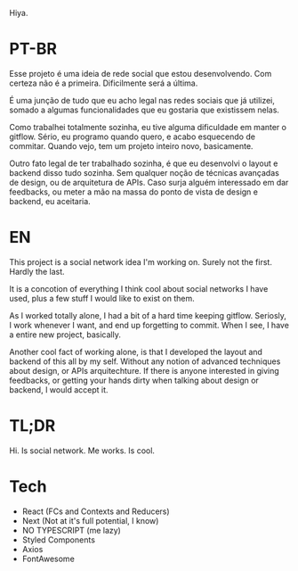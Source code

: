 Hiya.

# PT-BR

Esse projeto é uma ideia de rede social que estou desenvolvendo. Com certeza não é a primeira. Dificilmente será a última.

É uma junção de tudo que eu acho legal nas redes sociais que já utilizei, somado a algumas funcionalidades que eu gostaria que existissem nelas.

Como trabalhei totalmente sozinha, eu tive alguma dificuldade em manter o gitflow. Sério, eu programo quando quero, e acabo esquecendo de commitar. Quando vejo, tem um projeto inteiro novo, basicamente.

Outro fato legal de ter trabalhado sozinha, é que eu desenvolvi o layout e backend disso tudo sozinha. Sem qualquer noção de técnicas avançadas de design, ou de arquitetura de APIs. Caso surja alguém interessado em dar feedbacks, ou meter a mão na massa do ponto de vista de design e backend, eu aceitaria.

# EN

This project is a social network idea I'm working on. Surely not the first. Hardly the last.

It is a concotion of everything I think cool about social networks I have used, plus a few stuff I would like to exist on them.

As I worked totally alone, I had a bit of a hard time keeping gitflow. Seriosly, I work whenever I want, and end up forgetting to commit. When I see, I have a entire new project, basically.

Another cool fact of working alone, is that I developed the layout and backend of this all by my self. Without any notion of advanced techniques about design, or APIs arquitechture. If there is anyone interested in giving feedbacks, or getting your hands dirty when talking about design or backend, I would accept it.

# TL;DR

Hi. Is social network. Me works. Is cool.

# Tech

- React (FCs and Contexts and Reducers)
- Next (Not at it's full potential, I know)
- NO TYPESCRIPT (me lazy)
- Styled Components
- Axios
- FontAwesome
